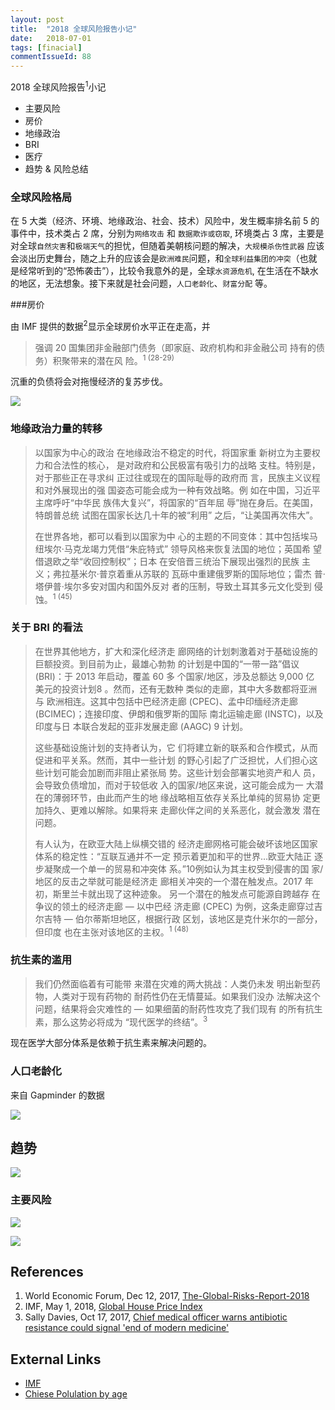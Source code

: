 ```yaml
---
layout: post
title:  "2018 全球风险报告小记"
date:   2018-07-01
tags: [finacial]
commentIssueId: 88
---
```


2018 全球风险报告<sup>1</sup>小记
* 主要风险
* 房价
* 地缘政治
* BRI
* 医疗
* 趋势 & 风险总结 



### 全球风险格局

在 5 大类（经济、环境、地缘政治、社会、技术）风险中，发生概率排名前 5 的事件中，技术类占 2 席，分别为`网络攻击` 和 `数据欺诈或窃取`, 环境类占 3 席，主要是对全球`自然灾害`和`极端天气`的担忧，但随着美朝核问题的解决，`大规模杀伤性武器` 应该会淡出历史舞台，随之上升的应该会是`欧洲难民`问题，和`全球利益集团的冲突`（也就是经常听到的“恐怖袭击”），比较令我意外的是，全球`水资源危机`, 在生活在不缺水的地区，无法想象。接下来就是社会问题，`人口老龄化`、`财富分配` 等。



###房价 

由 IMF 提供的数据<sup>2</sup>显示全球房价水平正在走高，并

> 强调 20 国集团非金融部门债务（即家庭、政府机构和非金融公司 持有的债务）积聚带来的潜在风 险。<sup>1 (28-29)</sup>

沉重的负债将会对拖慢经济的复苏步伐。

![](http://www.imf.org/external/research/housing/images/globalhousepriceindex.jpg)





### 地缘政治力量的转移

> 以国家为中心的政治 在地缘政治不稳定的时代，将国家重 新树立为主要权力和合法性的核心， 是对政府和公民极富有吸引力的战略 支柱。特别是，对于那些正在寻求纠 正过往或现在的国际耻辱的政府而 言，民族主义议程和对外展现出的强 国姿态可能会成为一种有效战略。例 如在中国，习近平主席呼吁“中华民 族伟大复兴”，将国家的“百年屈 辱”抛在身后。在美国，特朗普总统 试图在国家长达几十年的被“利用” 之后，“让美国再次伟大”。 
>
> 在世界各地，都可以看到以国家为中 心的主题的不同变体：其中包括埃马 纽埃尔·马克龙竭力凭借“朱庇特式” 领导风格来恢复法国的地位；英国希 望借退欧之举“收回控制权”；日本 在安倍晋三统治下展现出强烈的民族 主义；弗拉基米尔·普京着重从苏联的 瓦砾中重建俄罗斯的国际地位；雷杰 普·塔伊普·埃尔多安对国内和国外反对 者的压制，导致土耳其多元文化受到 侵蚀。<sup>1 (45)</sup>



### 关于 BRI 的看法

> 在世界其他地方，扩大和深化经济走 廊网络的计划刺激着对于基础设施的 巨额投资。到目前为止，最雄心勃勃 的计划是中国的“一带一路”倡议 (BRI)：于 2013 年启动，覆盖 60 多 个国家/地区，涉及总额达 9,000 亿 美元的投资计划8 。然而，还有无数种 类似的走廊，其中大多数都将亚洲与 欧洲相连。这其中包括中巴经济走廊 (CPEC)、孟中印缅经济走廊 (BCIMEC)；连接印度、伊朗和俄罗斯的国际 南北运输走廊 (INSTC)，以及印度与日 本联合发起的亚非发展走廊 (AAGC) 9 计划。 
>
> 这些基础设施计划的支持者认为，它 们将建立新的联系和合作模式，从而 促进和平关系。然而，其中一些计划 的野心引起了广泛担忧，人们担心这 些计划可能会加剧而非阻止紧张局 势。这些计划会部署实地资产和人 员，会导致负债增加，而对于较低收 入的国家/地区来说，这可能会成为一 大潜在的薄弱环节，由此而产生的地 缘战略相互依存关系比单纯的贸易协 定更加持久、更难以解除。如果将来 走廊伙伴之间的关系恶化，就会激发 潜在问题。 
>
> 有人认为，在欧亚大陆上纵横交错的 经济走廊网格可能会破坏该地区国家 体系的稳定性：“互联互通并不一定 预示着更加和平的世界…欧亚大陆正 逐步凝聚成一个单一的贸易和冲突体 系。”10例如认为其主权受到侵害的国 家/地区的反击之举就可能是经济走 廊相关冲突的一个潜在触发点。2017 年初，斯里兰卡就出现了这种迹象。 另一个潜在的触发点可能源自跨越存 在争议的领土的经济走廊 — 以中巴经 济走廊 (CPEC) 为例，这条走廊穿过吉 尔吉特 — 伯尔蒂斯坦地区，根据行政 区划，该地区是克什米尔的一部分， 但印度 也在主张对该地区的主权。<sup>1 (48) </sup>



### 抗生素的滥用

> 我们仍然面临着有可能带 来潜在灾难的两大挑战：人类仍未发 明出新型药物，人类对于现有药物的 耐药性仍在无情蔓延。如果我们没办 法解决这个问题，结果将会灾难性的 — 如果细菌的耐药性攻克了我们现有 的所有抗生素，那么这势必将成为 “现代医学的终结”。<sup>3</sup>

现在医学大部分体系是依赖于抗生素来解决问题的。



### 人口老龄化

来自 Gapminder 的数据

![](https://user-images.githubusercontent.com/7157346/42133328-c3db885c-7d5a-11e8-81ed-3ed67228298a.gif)



## 趋势

![](https://user-images.githubusercontent.com/7157346/42132716-f254d75c-7d4f-11e8-91d6-57a3f564ff97.png)





### 主要风险

![](https://user-images.githubusercontent.com/7157346/42132718-f30ba1d0-7d4f-11e8-920f-bdd8b765ab11.png)

![](https://user-images.githubusercontent.com/7157346/42132717-f2aeca0a-7d4f-11e8-8fc2-924f4900aa54.png)





## References
1. World Economic Forum, Dec 12, 2017, [The-Global-Risks-Report-2018](https://www.mmc.com/content/dam/mmc-web/Global-Risk-Center/Files/The-Global-Risks-Report-2018-Mandarin-translation.pdf)
2. IMF, May 1, 2018, [Global House Price Index](http://www.imf.org/external/research/housing/)
3. Sally Davies, Oct 17, 2017, [Chief medical officer warns antibiotic resistance could signal 'end of modern medicine'](https://www.pharmaceutical-journal.com/news-and-analysis/news/chief-medical-officer-warns-antibiotic-resistance-couldsignal-end-of-modern-medicine/20203745.article?firstPass=false)



## External Links

* [IMF](http://www.imf.org/external/chinese/index.htm)
* [Chiese Polulation by age](https://user-images.githubusercontent.com/7157346/42133328-c3db885c-7d5a-11e8-81ed-3ed67228298a.gif)